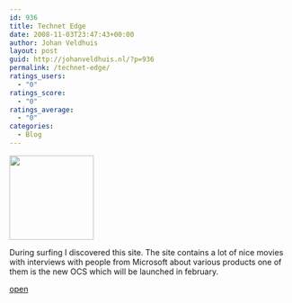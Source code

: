```yaml
---
id: 936
title: Technet Edge
date: 2008-11-03T23:47:43+00:00
author: Johan Veldhuis
layout: post
guid: http://johanveldhuis.nl/?p=936
permalink: /technet-edge/
ratings_users:
  - "0"
ratings_score:
  - "0"
ratings_average:
  - "0"
categories:
  - Blog
---
```

[<img class="alignnone size-thumbnail wp-image-937" title="Technet Edge" src="https://i0.wp.com/johanveldhuis.nl/wp-content/uploads/2008/11/edge-150x150.jpg?resize=150%2C150" alt="" width="150" height="150" srcset="https://i0.wp.com/johanveldhuis.nl/wp-content/uploads/2008/11/edge.jpg?resize=150%2C150&ssl=1 150w, https://i2.wp.com/johanveldhuis.nl/wp-content/uploads//customers/johanveldhuis.nl/johanveldhuis.nl/httpd.www/wp-content/uploads/2008/11/edge.jpg?zoom=2&resize=150%2C150&ssl=1 300w, https://i2.wp.com/johanveldhuis.nl/wp-content/uploads//customers/johanveldhuis.nl/johanveldhuis.nl/httpd.www/wp-content/uploads/2008/11/edge.jpg?zoom=3&resize=150%2C150&ssl=1 450w" sizes="(max-width: 150px) 100vw, 150px" data-recalc-dims="1" />](https://i0.wp.com/johanveldhuis.nl/wp-content/uploads/2008/11/edge.jpg)

During surfing I discovered this site. The site contains a lot of nice movies with interviews with people from Microsoft about various products one of them is the new OCS which will be launched in february.

<a href="http://edge.technet.com/" target="_blank">open</a>
